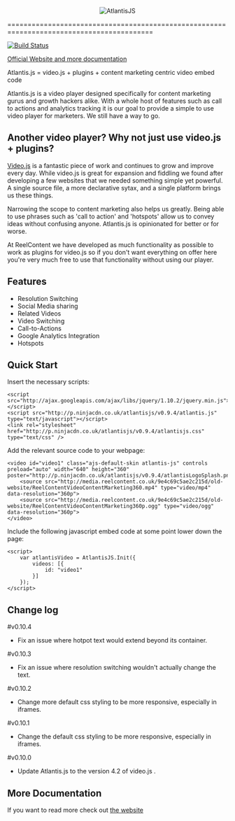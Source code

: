 <p align="center">
  <img src="http://p.ninjacdn.co.uk/atlantisjs/v0.9.2/atlantisLogo.png" alt="AtlantisJS"/>
</p>

==========================================================================================

[![Build Status](https://travis-ci.org/Axonn/Atlantis.js.png?branch=master)](https://travis-ci.org/Axonn/Atlantis.js)

[Official Website and more documentation](http://axonn.github.io/Atlantis.js/)

Atlantis.js = video.js + plugins + content marketing centric video embed code

Atlantis.js is a video player designed specifically for content marketing gurus and growth hackers alike. With a whole host of features such as call to actions and analytics tracking it is our goal to provide a simple to use video player for marketers. We still have a way to go.

Another video player? Why not just use video.js + plugins?
----------------------------------------------------------

[Video.js](http://www.videojs.com/) is a fantastic piece of work and continues to grow and improve every day. While video.js is great for expansion and fiddling we found after developing a few websites that we needed something simple yet powerful. A single source file, a more declarative sytax, and a single platform brings us these things.

Narrowing the scope to content marketing also helps us greatly. Being able to use phrases such as 'call to action' and 'hotspots' allow us to convey ideas without confusing anyone. Atlantis.js is opinionated for better or for worse.

At ReelContent we have developed as much functionality as possible to work as plugins for video.js so if you don't want everything on offer here you're very much free to use that functionality without using our player.

## Features

+ Resolution Switching
+ Social Media sharing
+ Related Videos
+ Video Switching
+ Call-to-Actions
+ Google Analytics Integration
+ Hotspots

## Quick Start

Insert the necessary scripts:
```
<script src="http://ajax.googleapis.com/ajax/libs/jquery/1.10.2/jquery.min.js"></script>
<script src="http://p.ninjacdn.co.uk/atlantisjs/v0.9.4/atlantis.js" type="text/javascript"></script>
<link rel="stylesheet" href="http://p.ninjacdn.co.uk/atlantisjs/v0.9.4/atlantisjs.css" type="text/css" />
```
Add the relevant source code to your webpage:
```
<video id="video1" class="ajs-default-skin atlantis-js" controls preload="auto" width="640" height="360" poster="http://p.ninjacdn.co.uk/atlantisjs/v0.9.4/atlantisLogoSplash.png"> 	
    <source src="http://media.reelcontent.co.uk/9e4c69c5ae2c215d/old-website/ReelContentVideoContentMarketing360.mp4" type="video/mp4" data-resolution="360p">
	<source src="http://media.reelcontent.co.uk/9e4c69c5ae2c215d/old-website/ReelContentVideoContentMarketing360p.ogg" type="video/ogg" data-resolution="360p">
</video>
```	
Include the following javascript embed code at some point lower down the page:
```
<script>
	var atlantisVideo = AtlantisJS.Init({
		videos: [{
			id: "video1"
		}]
	});
</script>
```

## Change log 

#v0.10.4

+ Fix an issue where hotpot text would extend beyond its container.

#v0.10.3

+ Fix an issue where resolution switching wouldn't actually change the text.

#v0.10.2

+ Change more default css styling to be more responsive, especially in iframes.

#v0.10.1

+ Change the default css styling to be more responsive, especially in iframes.

#v0.10.0

+ Update Atlantis.js to the version 4.2 of video.js .

## More Documentation

If you want to read more check out [the website](https://github.com/Axonn/Atlantis.js)



